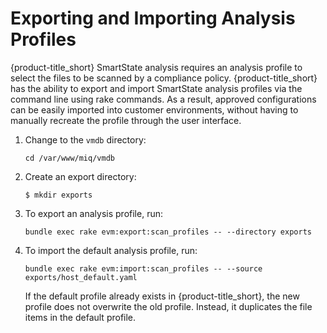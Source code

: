 # Exporting and Importing Analysis Profiles

{product-title\_short} SmartState analysis requires an analysis profile
to select the files to be scanned by a compliance policy.
{product-title\_short} has the ability to export and import SmartState
analysis profiles via the command line using rake commands. As a result,
approved configurations can be easily imported into customer
environments, without having to manually recreate the profile through
the user interface.

1.  Change to the `vmdb` directory:
    
        cd /var/www/miq/vmdb

2.  Create an export directory:
    
        $ mkdir exports

3.  To export an analysis profile, run:
    
        bundle exec rake evm:export:scan_profiles -- --directory exports

4.  To import the default analysis profile, run:
    
        bundle exec rake evm:import:scan_profiles -- --source exports/host_default.yaml
    
    <div class="note">
    
    If the default profile already exists in {product-title\_short}, the
    new profile does not overwrite the old profile. Instead, it
    duplicates the file items in the default profile.
    
    </div>
